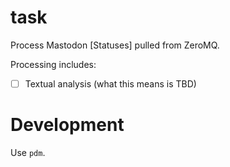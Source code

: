 # task

Process Mastodon [Statuses] pulled from ZeroMQ.

Processing includes:
- [ ] Textual analysis (what this means is TBD)

# Development
Use `pdm`.
